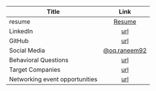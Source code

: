 | Title    | Link |
|----------|:-------------:|
| resume    |[Resume](https://1drv.ms/b/s!AhszBt5MaOFbd89iMaa_uHJszPw)|
| LinkedIn  |[url](https://www.linkedin.com/in/raneem-oqaily)|
| GitHub  | [url](https://github.com/Raneemoqaily7)|
|Social Media|[@oq.raneem92](https://www.instagram.com/invites/contact/?i=l8em4nz7osts&utm_content=bpgtoos)|
|Behavioral Questions|[url](https://docs.google.com/document/d/1GO1MuHGK_-PC6_rTlMDrmZ6A49x9UCogKI0ep8Ym-fQ/edit?usp=sharing )|
|Target Companies|[url]( https://docs.google.com/spreadsheets/d/1fo1SV5Nz4r4dB0VfRDYRZHwMIMfW4sjx3f6p7Njftgc/edit?usp=sharing) |
|Networking event opportunities|[url](https://docs.google.com/document/d/1jJCwWNtfOmrGgwQRkUQiheF3VUPCr1Hbx8NTSRrwJJs/edit?usp=sharing)|